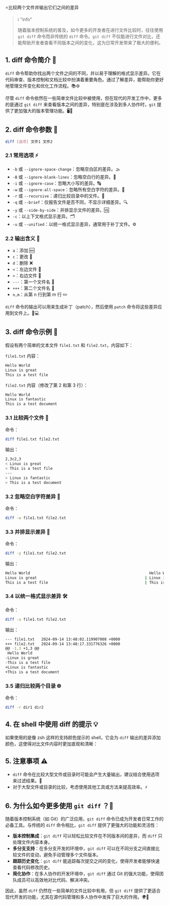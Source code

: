 ⭐比较两个文件并输出它们之间的差异



> :information_source: "info"
>
> 随着版本控制系统的普及，如今更多的开发者在进行文件比较时，往往使用 `git diff` 命令而非传统的 `diff` 命令。`git diff` 不仅能进行文件对比，还能帮助开发者查看不同版本之间的变化，这为日常开发带来了极大的便利。



## 1. diff 命令简介 🧐

`diff` 命令帮助你找出两个文件之间的不同，并以易于理解的格式显示差异。它在代码审查、版本控制和文档比较中扮演着重要角色。通过了解差异，能帮助你更好地管理文件变化和优化工作流程。📚⚙️

尽管 `diff` 命令依然在一些简单文件比较中被使用，但在现代的开发工作中，更多的是通过 `git diff` 来查看版本之间的差异，特别是在涉及到多人协作时，`git` 提供了更加强大的版本管理功能。🖥️💼

## 2. diff 命令参数 🔧

```bash
diff [选项] 文件1 文件2
```

### 2.1 常用选项 ⚡

- `-b` 或 `--ignore-space-change`：忽略空白区的差异。🌫️
- `-B` 或 `--ignore-blank-lines`：忽略空白行的差异。📝
- `-i` 或 `--ignore-case`：忽略大小写的差异。🔠
- `-w` 或 `--ignore-all-space`：忽略所有空白字符的差异。🌈
- `-r` 或 `--recursive`：递归比较目录中的文件。📂
- `-q` 或 `--brief`：仅报告文件是否不同，不显示详细差异。🔍
- `-y` 或 `--side-by-side`：并排显示文件的差异。🆚
- `-c`：以上下文格式显示差异。🗂️
- `-u` 或 `--unified`：以统一格式显示差异，通常用于补丁文件。⚙️

### 2.2 输出含义 🔑

- `a`：添加 🆕
- `c`：更改 🔄
- `d`：删除 ❌
- `<`：左边文件 📑
- `>`：右边文件 📄
- `---`：第一个文件名 📝
- `+++`：第二个文件名 📄
- `n,m`：从第 n 行到第 m 行 ✏️

`diff` 命令的输出可以用来生成补丁（patch），然后使用 `patch` 命令将这些差异应用到文件上。🔄💻

## 3. diff 命令示例 🚀

假设有两个简单的文本文件 `file1.txt` 和 `file2.txt`，内容如下：

`file1.txt` 内容：

```bash
Hello World
Linux is great
This is a test file
```

`file2.txt` 内容（修改了第 2 和第 3 行）：

```bash
Hello World
Linux is fantastic
This is a test document
```

### 3.1 比较两个文件 📝

命令：

```bash
diff file1.txt file2.txt
```

输出：

```bash
2,3c2,3
< Linux is great
< This is a test file
---
> Linux is fantastic
> This is a test document
```

### 3.2 忽略空白字符差异 🚫

命令：

```bash
diff -w file1.txt file2.txt
```

### 3.3 并排显示差异 👀

命令：

```bash
diff -y file1.txt file2.txt
```

输出：

```bash
Hello World                                                     Hello World
Linux is great                                                | Linux is fantastic
This is a test file                                           | This is a test document
```

### 3.4 以统一格式显示差异 🛠️

命令：

```bash
diff -u file1.txt file2.txt
```

输出：

```bash
--- file1.txt   2024-09-14 13:48:02.119907008 +0000
+++ file2.txt   2024-09-14 13:48:17.331776326 +0000
@@ -1,3 +1,3 @@
 Hello World
-Linux is great
-This is a test file
+Linux is fantastic
+This is a test document
```

### 3.5 递归比较两个目录 🌐

命令：

```bash
diff -r dir1 dir2
```

## 4. 在 shell 中使用 diff 的提示 💡

如果使用的是像 zsh 这样的支持颜色提示的 shell，它会为 `diff` 输出的差异添加颜色，这使得对比文件内容时更加直观和清晰：



## 5. 注意事项 ⚠️

- `diff` 命令在比较大型文件或目录时可能会产生大量输出，建议结合使用选项来过滤结果。🧐
- 对于大型文件或目录的比较，考虑使用其他工具或方法来提高效率。⚡

## 6. 为什么如今更多使用 `git diff` ？🤔

随着版本控制系统（如 Git）的广泛应用，`git diff` 命令已成为开发者日常工作的必备工具。与传统的 `diff` 命令相比，`git diff` 提供了更强大的功能和灵活性：

- **版本控制集成**：`git diff` 可以轻松比较文件在不同版本间的差异，而 `diff` 只处理文件内容本身。
- **多分支支持**：在多分支开发的环境中，`git diff` 可以在不同分支之间直接比较文件的变动，避免手动管理多个文件版本。
- **跟踪历史变化**：`git diff` 能追踪每次提交之间的变化，使得开发者能够快速查看代码修改历史。
- **简化协作**：在多人协作的开发环境中，`git diff` 通过 Git 的强大功能，使得团队成员可以高效地对比代码、解决冲突。

因此，虽然 `diff` 仍然在一些简单的文件比较中有用，但 `git diff` 提供了更适合现代开发的功能，尤其在源代码管理和多人协作中发挥了巨大的作用。🌍🚀

